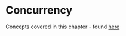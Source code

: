 # Concurrency

Concepts covered in this chapter - found [here](https://quii.gitbook.io/learn-go-with-tests/go-fundamentals/concurrency)
